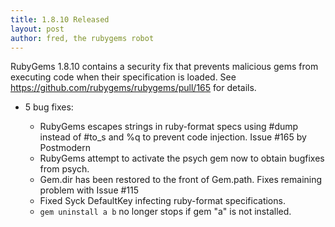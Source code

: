 ```yaml
---
title: 1.8.10 Released
layout: post
author: fred, the rubygems robot
---
```


RubyGems 1.8.10 contains a security fix that prevents malicious gems from
executing code when their specification is loaded.  See
<https://github.com/rubygems/rubygems/pull/165> for details.

* 5 bug fixes:

  * RubyGems escapes strings in ruby-format specs using #dump instead of #to_s
    and %q to prevent code injection.  Issue #165 by Postmodern
  * RubyGems attempt to activate the psych gem now to obtain bugfixes from
    psych.
  * Gem.dir has been restored to the front of Gem.path.  Fixes remaining
    problem with Issue #115
  * Fixed Syck DefaultKey infecting ruby-format specifications.
  * `gem uninstall a b` no longer stops if gem "a" is not installed.
